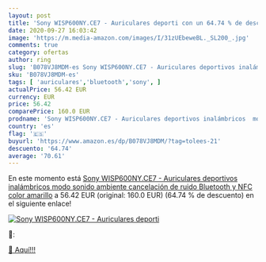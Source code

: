 ```yaml
---
layout: post
title: 'Sony WISP600NY.CE7 - Auriculares deporti con un 64.74 % de descuento'
date: 2020-09-27 16:03:42
image: 'https://m.media-amazon.com/images/I/31zUEbeweBL._SL200_.jpg'
comments: true
category: ofertas
author: ring
slug: 'B078VJ8MDM-es Sony WISP600NY.CE7 - Auriculares deportivos inalámbricos...'
sku: 'B078VJ8MDM-es'
tags: [ 'auriculares','bluetooth','sony', ]
actualPrice: 56.42 EUR
currency: EUR
price: 56.42
comparePrice: 160.0 EUR
prodname: 'Sony WISP600NY.CE7 - Auriculares deportivos inalámbricos  modo sonido ambiente  cancelación de ruido  Bluetooth y NFC   color amarillo'
country: 'es'
flag: '🇪🇸'
buyurl: 'https://www.amazon.es/dp/B078VJ8MDM/?tag=tolees-21'
descuento: '64.74'
average: '70.61'
---
```


En este momento está [Sony WISP600NY.CE7 - Auriculares deportivos inalámbricos  modo sonido ambiente  cancelación de ruido  Bluetooth y NFC   color amarillo](https://www.amazon.es/dp/B078VJ8MDM/?tag=tolees-21) a 56.42 EUR (original: 160.0 EUR) (64.74 %  de descuento) en el siguiente enlace!

[![Sony WISP600NY.CE7 - Auriculares deporti](https://m.media-amazon.com/images/I/31zUEbeweBL._SL200_.jpg)](https://www.amazon.es/dp/B078VJ8MDM/?tag=tolees-21)

🔎:


[🛒 Aquí!!!](https://www.amazon.es/dp/B078VJ8MDM/?tag=tolees-21)
